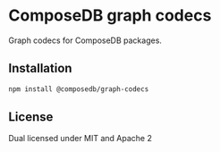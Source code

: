 # ComposeDB graph codecs

Graph codecs for ComposeDB packages.

## Installation

```sh
npm install @composedb/graph-codecs
```

## License

Dual licensed under MIT and Apache 2

